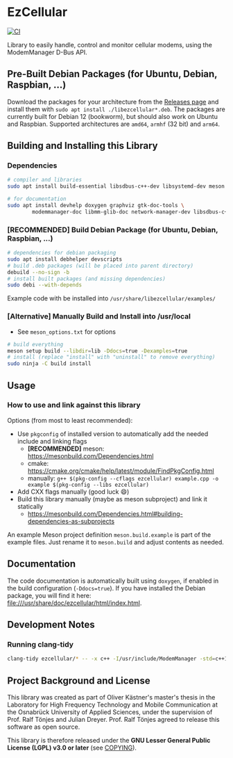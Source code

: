# EzCellular

[![CI](https://github.com/okaestne/ezcellular/actions/workflows/build-and-test.yml/badge.svg)](https://github.com/okaestne/ezcellular/actions/workflows/build-and-test.yml)

Library to easily handle, control and monitor cellular modems, using the ModemManager D-Bus API.

## Pre-Built Debian Packages (for Ubuntu, Debian, Raspbian, ...)

Download the packages for your architecture from the [Releases page](https://github.com/okaestne/ezcellular/releases) and install them with `sudo apt install ./libezcellular*.deb`.
The packages are currently built for Debian 12 (bookworm), but should also work on Ubuntu and Raspbian.
Supported architectures are `amd64`, `armhf` (32 bit) and `arm64`.

## Building and Installing this Library

### Dependencies

```bash
# compiler and libraries
sudo apt install build-essential libsdbus-c++-dev libsystemd-dev meson modemmanager-dev pkg-config

# for documentation
sudo apt install devhelp doxygen graphviz gtk-doc-tools \
        modemmanager-doc libmm-glib-doc network-manager-dev libsdbus-c++-doc
```

### [RECOMMENDED] Build Debian Package (for Ubuntu, Debian, Raspbian, ...)

```bash
# dependencies for debian packaging
sudo apt install debhelper devscripts
# build .deb packages (will be placed into parent directory)
debuild --no-sign -b
# install built packages (and missing dependencies)
sudo debi --with-depends
```

Example code with be installed into `/usr/share/libezcellular/examples/`

### [Alternative] Manually Build and Install into /usr/local

* See `meson_options.txt` for options

```bash
# build everything
meson setup build --libdir=lib -Ddocs=true -Dexamples=true
# install (replace "install" with "uninstall" to remove everything)
sudo ninja -C build install
```

## Usage

### How to use and link against this library

Options (from most to least recommended):

* Use `pkgconfig` of installed version to automatically add the needed include and linking flags
  * **[RECOMMENDED]** meson: https://mesonbuild.com/Dependencies.html
  * cmake: https://cmake.org/cmake/help/latest/module/FindPkgConfig.html
  * manually: `g++ $(pkg-config --cflags ezcellular) example.cpp -o example $(pkg-config --libs ezcellular)`
* Add CXX flags manually (good luck :smile:)
* Build this library manually (maybe as meson subproject) and link it statically
  * https://mesonbuild.com/Dependencies.html#building-dependencies-as-subprojects

An example Meson project definition `meson.build.example` is part of the example files.
Just rename it to `meson.build` and adjust contents as needed.

## Documentation

The code documentation is automatically built using `doxygen`, if enabled in the build configuration (`-Ddocs=true`).
If you have installed the Debian package, you will find it here: <a href="file:///usr/share/doc/ezcellular/html/index.html">file:///usr/share/doc/ezcellular/html/index.html</a>.

## Development Notes

### Running clang-tidy

```bash
clang-tidy ezcellular/* -- -x c++ -I/usr/include/ModemManager -std=c++17
```

## Project Background and License

This library was created as part of Oliver Kästner's master's thesis in the Laboratory for High Frequency Technology and Mobile Communication at the Osnabrück University of Applied Sciences, under the supervision of Prof. Ralf Tönjes and Julian Dreyer.
Prof. Ralf Tönjes agreed to release this software as open source.

This library is therefore released under the **GNU Lesser General Public License (LGPL) v3.0 or later** (see [COPYING](COPYING)).
